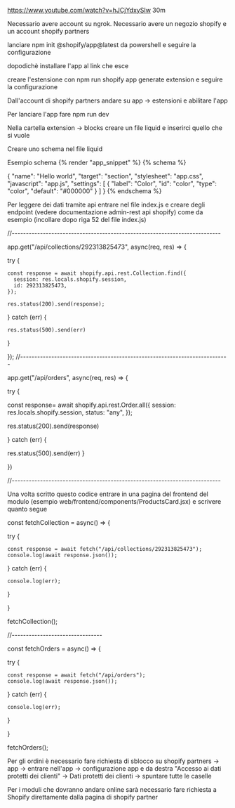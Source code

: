 https://www.youtube.com/watch?v=hJCjYdxySIw 30m

Necessario avere account su ngrok.
Necessario avere un negozio shopify e un account shopify partners

lanciare npm init @shopify/app@latest da powershell e seguire la configurazione

dopodichè installare l'app al link che esce

creare l'estensione con npm run shopify app generate extension e seguire la configurazione

Dall'account di shopify partners andare su app -> estensioni e abilitare l'app

Per lanciare l'app fare npm run dev

Nella cartella extension -> blocks creare un file liquid e inserirci quello che si vuole

Creare uno schema nel file liquid

Esempio schema
{% render "app_snippet" %}
{% schema %}

  {
    "name": "Hello world",
    "target": "section",
    "stylesheet": "app.css",
    "javascript": "app.js",
    "settings": [
      {
        "label": "Color",
        "id": "color",
        "type": "color",
        "default": "#000000"
      }
    ]
  }
{% endschema %}


Per leggere dei dati tramite api entrare nel file index.js e creare degli endpoint (vedere documentazione admin-rest api shopify) come da esempio (incollare dopo riga 52 del file index.js)

//--------------------------------------------------------------------------

app.get("/api/collections/292313825473", async(req, res) => {

  try {
    
    const response = await shopify.api.rest.Collection.find({
      session: res.locals.shopify.session,
      id: 292313825473,
    });

    res.status(200).send(response);

  } catch (err) {
    
    res.status(500).send(err)
  }
  
});
//--------------------------------------------------------------------------

app.get("/api/orders", async(req, res) => {

try {
  
  const response= await shopify.api.rest.Order.all({
    session: res.locals.shopify.session,
    status: "any",
  });

  res.status(200).send(response)

} catch (err) {
  
  res.status(500).send(err)
}


})

//--------------------------------------------------------------------------


Una volta scritto questo codice entrare in una pagina del frontend del modulo (esempio web/frontend/components/ProductsCard.jsx) e scrivere quanto segue 

const fetchCollection = async() => {

  try {
    
    const response = await fetch("/api/collections/292313825473");
    console.log(await response.json());

  } catch (err) {
    
    console.log(err);
  }

}


fetchCollection();


//--------------------------------

const fetchOrders = async() => {

  try {
    
    const response = await fetch("/api/orders");
    console.log(await response.json());

  } catch (err) {
    
    console.log(err);
  }

}

fetchOrders();

Per gli ordini è necessario fare richiesta di sblocco su shopify partners -> app -> entrare nell'app -> configurazione app e da destra "Accesso ai dati protetti dei clienti" -> Dati protetti dei clienti -> spuntare tutte le caselle

Per i moduli che dovranno andare online sarà necessario fare richiesta a Shopify direttamente dalla pagina di shopify partner 